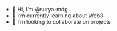 - 👋 Hi, I’m @surya-mdg
- 🌱 I’m currently learning about Web3
- 💞️ I’m looking to collaborate on projects

<!---
Surya-mdg/Surya-mdg is a ✨ special ✨ repository because its `README.md` (this file) appears on your GitHub profile.
You can click the Preview link to take a look at your changes.
--->
